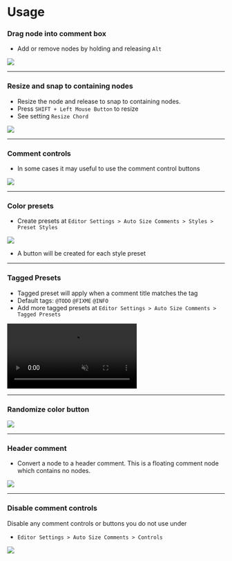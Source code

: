 # Usage

### Drag node into comment box

* Add or remove nodes by holding and releasing `Alt`

![](https://i.imgur.com/2IHt0Pv.gif)

---

### Resize and snap to containing nodes

* Resize the node and release to snap to containing nodes.
* Press `SHIFT + Left Mouse Button` to resize
* See setting `Resize Chord`

![](https://i.imgur.com/uXGwGcq.gif)

---

### Comment controls

* In some cases it may useful to use the comment control buttons

![](https://i.imgur.com/hK4W1lH.gif)

---

### Color presets

* Create presets at `Editor Settings > Auto Size Comments > Styles > Preset Styles`

![](https://i.imgur.com/CC6OwHO.png)

* A button will be created for each style preset

---

### Tagged Presets

* Tagged preset will apply when a comment title matches the tag
* Default tags: `@TODO` `@FIXME` `@INFO`
* Add more tagged presets at `Editor Settings > Auto Size Comments > Tagged Presets`

<video controls autoplay loop muted> 
<source src="../videos/tagged-presets.mp4" type="video/mp4">
    Your browser does not support the video tag.
</video>

---

### Randomize color button

![](https://i.imgur.com/u5SkKub.gif)

---

### Header comment

* Convert a node to a header comment. This is a floating comment node which contains no nodes.

![](https://i.imgur.com/vOLaUXV.gif)

---

### Disable comment controls

Disable any comment controls or buttons you do not use under

* `Editor Settings > Auto Size Comments > Controls`

![](https://i.imgur.com/6iNk294.png)